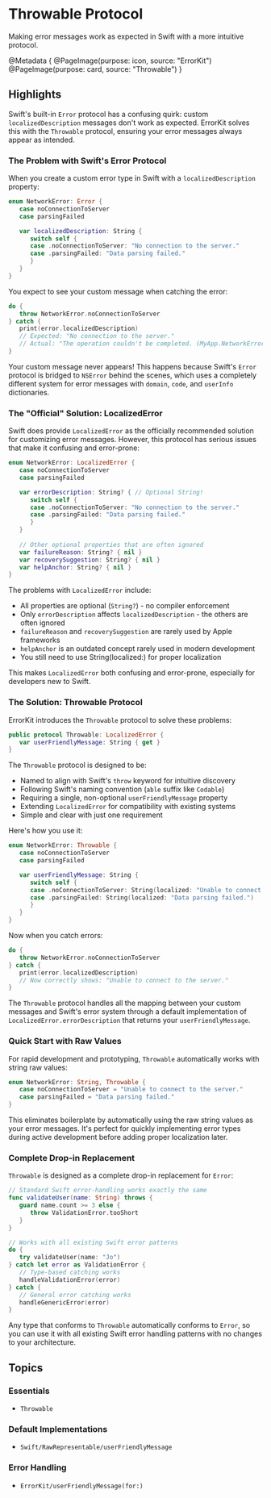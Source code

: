 # Throwable Protocol

Making error messages work as expected in Swift with a more intuitive protocol.

@Metadata {
   @PageImage(purpose: icon, source: "ErrorKit")
   @PageImage(purpose: card, source: "Throwable")
}

## Highlights

Swift's built-in `Error` protocol has a confusing quirk: custom `localizedDescription` messages don't work as expected. ErrorKit solves this with the `Throwable` protocol, ensuring your error messages always appear as intended.

### The Problem with Swift's Error Protocol

When you create a custom error type in Swift with a `localizedDescription` property:

```swift
enum NetworkError: Error {
   case noConnectionToServer
   case parsingFailed

   var localizedDescription: String {
      switch self {
      case .noConnectionToServer: "No connection to the server."
      case .parsingFailed: "Data parsing failed."
      }
   }
}
```

You expect to see your custom message when catching the error:

```swift
do {
   throw NetworkError.noConnectionToServer
} catch {
   print(error.localizedDescription)
   // Expected: "No connection to the server."
   // Actual: "The operation couldn't be completed. (MyApp.NetworkError error 0.)"
}
```

Your custom message never appears! This happens because Swift's `Error` protocol is bridged to `NSError` behind the scenes, which uses a completely different system for error messages with `domain`, `code`, and `userInfo` dictionaries.

### The "Official" Solution: LocalizedError

Swift does provide `LocalizedError` as the officially recommended solution for customizing error messages. However, this protocol has serious issues that make it confusing and error-prone:

```swift
enum NetworkError: LocalizedError {
   case noConnectionToServer
   case parsingFailed

   var errorDescription: String? { // Optional String!
      switch self {
      case .noConnectionToServer: "No connection to the server."
      case .parsingFailed: "Data parsing failed."
      }
   }
   
   // Other optional properties that are often ignored
   var failureReason: String? { nil }
   var recoverySuggestion: String? { nil }
   var helpAnchor: String? { nil }
}
```

The problems with `LocalizedError` include:
- All properties are optional (`String?`) - no compiler enforcement
- Only `errorDescription` affects `localizedDescription` - the others are often ignored
- `failureReason` and `recoverySuggestion` are rarely used by Apple frameworks
- `helpAnchor` is an outdated concept rarely used in modern development
- You still need to use String(localized:) for proper localization

This makes `LocalizedError` both confusing and error-prone, especially for developers new to Swift.

### The Solution: Throwable Protocol

ErrorKit introduces the `Throwable` protocol to solve these problems:

```swift
public protocol Throwable: LocalizedError {
   var userFriendlyMessage: String { get }
}
```

The `Throwable` protocol is designed to be:
- Named to align with Swift's `throw` keyword for intuitive discovery
- Following Swift's naming convention (`able` suffix like `Codable`)
- Requiring a single, non-optional `userFriendlyMessage` property
- Extending `LocalizedError` for compatibility with existing systems
- Simple and clear with just one requirement

Here's how you use it:

```swift
enum NetworkError: Throwable {
   case noConnectionToServer
   case parsingFailed

   var userFriendlyMessage: String {
      switch self {
      case .noConnectionToServer: String(localized: "Unable to connect to the server.")
      case .parsingFailed: String(localized: "Data parsing failed.")
      }
   }
}
```

Now when you catch errors:

```swift
do {
   throw NetworkError.noConnectionToServer
} catch {
   print(error.localizedDescription)
   // Now correctly shows: "Unable to connect to the server."
}
```

The `Throwable` protocol handles all the mapping between your custom messages and Swift's error system through a default implementation of `LocalizedError.errorDescription` that returns your `userFriendlyMessage`.

### Quick Start with Raw Values

For rapid development and prototyping, `Throwable` automatically works with string raw values:

```swift
enum NetworkError: String, Throwable {
   case noConnectionToServer = "Unable to connect to the server."
   case parsingFailed = "Data parsing failed."
}
```

This eliminates boilerplate by automatically using the raw string values as your error messages. It's perfect for quickly implementing error types during active development before adding proper localization later.

### Complete Drop-in Replacement

`Throwable` is designed as a complete drop-in replacement for `Error`:

```swift
// Standard Swift error-handling works exactly the same
func validateUser(name: String) throws {
   guard name.count >= 3 else {
      throw ValidationError.tooShort
   }
}

// Works with all existing Swift error patterns
do {
   try validateUser(name: "Jo")
} catch let error as ValidationError {
   // Type-based catching works
   handleValidationError(error)
} catch {
   // General error catching works
   handleGenericError(error)
}
```

Any type that conforms to `Throwable` automatically conforms to `Error`, so you can use it with all existing Swift error handling patterns with no changes to your architecture.

## Topics

### Essentials

- ``Throwable``

### Default Implementations

- ``Swift/RawRepresentable/userFriendlyMessage``

### Error Handling

- ``ErrorKit/userFriendlyMessage(for:)``
